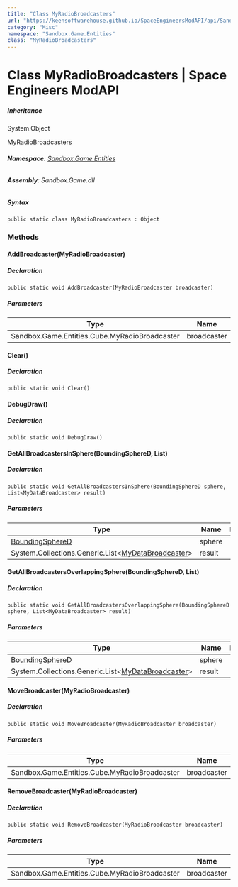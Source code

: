 ```yaml
---
title: "Class MyRadioBroadcasters"
url: "https://keensoftwarehouse.github.io/SpaceEngineersModAPI/api/Sandbox.Game.Entities.MyRadioBroadcasters.html"
category: "Misc"
namespace: "Sandbox.Game.Entities"
class: "MyRadioBroadcasters"
---
```


# Class MyRadioBroadcasters | Space Engineers ModAPI

##### Inheritance

System.Object

MyRadioBroadcasters

###### **Namespace**: [Sandbox.Game.Entities](https://keensoftwarehouse.github.io/SpaceEngineersModAPI/api/Sandbox.Game.Entities.html)

###### **Assembly**: Sandbox.Game.dll

##### Syntax

```
public static class MyRadioBroadcasters : Object
```

### Methods

#### AddBroadcaster(MyRadioBroadcaster)

##### Declaration

```
public static void AddBroadcaster(MyRadioBroadcaster broadcaster)
```

##### Parameters

| Type | Name | Description |
| --- | --- | --- |
| Sandbox.Game.Entities.Cube.MyRadioBroadcaster | broadcaster |     |

#### Clear()

##### Declaration

```
public static void Clear()
```

#### DebugDraw()

##### Declaration

```
public static void DebugDraw()
```

#### GetAllBroadcastersInSphere(BoundingSphereD, List<MyDataBroadcaster>)

##### Declaration

```
public static void GetAllBroadcastersInSphere(BoundingSphereD sphere, List<MyDataBroadcaster> result)
```

##### Parameters

| Type | Name | Description |
| --- | --- | --- |
| [BoundingSphereD](https://keensoftwarehouse.github.io/SpaceEngineersModAPI/api/VRageMath.BoundingSphereD.html) | sphere |     |
| System.Collections.Generic.List<[MyDataBroadcaster](https://keensoftwarehouse.github.io/SpaceEngineersModAPI/api/Sandbox.Game.Entities.MyDataBroadcaster.html)\> | result |     |

#### GetAllBroadcastersOverlappingSphere(BoundingSphereD, List<MyDataBroadcaster>)

##### Declaration

```
public static void GetAllBroadcastersOverlappingSphere(BoundingSphereD sphere, List<MyDataBroadcaster> result)
```

##### Parameters

| Type | Name | Description |
| --- | --- | --- |
| [BoundingSphereD](https://keensoftwarehouse.github.io/SpaceEngineersModAPI/api/VRageMath.BoundingSphereD.html) | sphere |     |
| System.Collections.Generic.List<[MyDataBroadcaster](https://keensoftwarehouse.github.io/SpaceEngineersModAPI/api/Sandbox.Game.Entities.MyDataBroadcaster.html)\> | result |     |

#### MoveBroadcaster(MyRadioBroadcaster)

##### Declaration

```
public static void MoveBroadcaster(MyRadioBroadcaster broadcaster)
```

##### Parameters

| Type | Name | Description |
| --- | --- | --- |
| Sandbox.Game.Entities.Cube.MyRadioBroadcaster | broadcaster |     |

#### RemoveBroadcaster(MyRadioBroadcaster)

##### Declaration

```
public static void RemoveBroadcaster(MyRadioBroadcaster broadcaster)
```

##### Parameters

| Type | Name | Description |
| --- | --- | --- |
| Sandbox.Game.Entities.Cube.MyRadioBroadcaster | broadcaster |     |